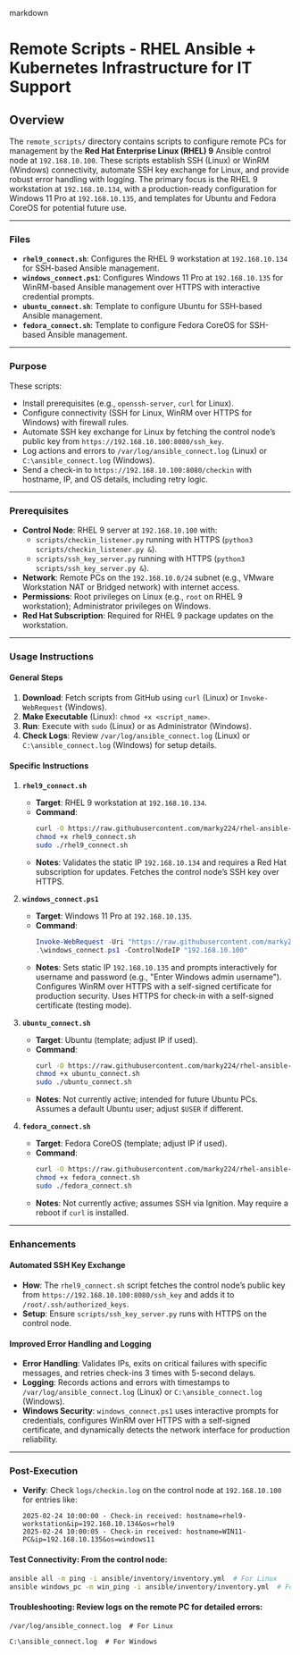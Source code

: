 markdown

# Remote Scripts - RHEL Ansible + Kubernetes Infrastructure for IT Support

## Overview
The `remote_scripts/` directory contains scripts to configure remote PCs for management by the **Red Hat Enterprise Linux (RHEL) 9** Ansible control node at `192.168.10.100`. These scripts establish SSH (Linux) or WinRM (Windows) connectivity, automate SSH key exchange for Linux, and provide robust error handling with logging. The primary focus is the RHEL 9 workstation at `192.168.10.134`, with a production-ready configuration for Windows 11 Pro at `192.168.10.135`, and templates for Ubuntu and Fedora CoreOS for potential future use.

---

### Files

- **`rhel9_connect.sh`**: Configures the RHEL 9 workstation at `192.168.10.134` for SSH-based Ansible management.
- **`windows_connect.ps1`**: Configures Windows 11 Pro at `192.168.10.135` for WinRM-based Ansible management over HTTPS with interactive credential prompts.
- **`ubuntu_connect.sh`**: Template to configure Ubuntu for SSH-based Ansible management.
- **`fedora_connect.sh`**: Template to configure Fedora CoreOS for SSH-based Ansible management.

---

### Purpose
These scripts:
- Install prerequisites (e.g., `openssh-server`, `curl` for Linux).
- Configure connectivity (SSH for Linux, WinRM over HTTPS for Windows) with firewall rules.
- Automate SSH key exchange for Linux by fetching the control node’s public key from `https://192.168.10.100:8080/ssh_key`.
- Log actions and errors to `/var/log/ansible_connect.log` (Linux) or `C:\ansible_connect.log` (Windows).
- Send a check-in to `https://192.168.10.100:8080/checkin` with hostname, IP, and OS details, including retry logic.

---

### Prerequisites
- **Control Node**: RHEL 9 server at `192.168.10.100` with:
  - `scripts/checkin_listener.py` running with HTTPS (`python3 scripts/checkin_listener.py &`).
  - `scripts/ssh_key_server.py` running with HTTPS (`python3 scripts/ssh_key_server.py &`).
- **Network**: Remote PCs on the `192.168.10.0/24` subnet (e.g., VMware Workstation NAT or Bridged network) with internet access.
- **Permissions**: Root privileges on Linux (e.g., `root` on RHEL 9 workstation); Administrator privileges on Windows.
- **Red Hat Subscription**: Required for RHEL 9 package updates on the workstation.

---

### Usage Instructions

#### General Steps
1. **Download**: Fetch scripts from GitHub using `curl` (Linux) or `Invoke-WebRequest` (Windows).
2. **Make Executable** (Linux): `chmod +x <script_name>`.
3. **Run**: Execute with `sudo` (Linux) or as Administrator (Windows).
4. **Check Logs**: Review `/var/log/ansible_connect.log` (Linux) or `C:\ansible_connect.log` (Windows) for setup details.

#### Specific Instructions

1. **`rhel9_connect.sh`**
   - **Target**: RHEL 9 workstation at `192.168.10.134`.
   - **Command**:
     ```bash
     curl -O https://raw.githubusercontent.com/marky224/rhel-ansible-k8s-it-support/main/remote_scripts/rhel9_connect.sh
     chmod +x rhel9_connect.sh
     sudo ./rhel9_connect.sh
     ```
   - **Notes**: Validates the static IP `192.168.10.134` and requires a Red Hat subscription for updates. Fetches the control node’s SSH key over HTTPS.

2. **`windows_connect.ps1`**
   - **Target**: Windows 11 Pro at `192.168.10.135`.
   - **Command**:
     ```powershell
     Invoke-WebRequest -Uri "https://raw.githubusercontent.com/marky224/rhel-ansible-k8s-it-support/main/remote_scripts/windows_connect.ps1" -OutFile "windows_connect.ps1"
     .\windows_connect.ps1 -ControlNodeIP "192.168.10.100"
     ```
   - **Notes**: Sets static IP `192.168.10.135` and prompts interactively for username and password (e.g., "Enter Windows admin username"). Configures WinRM over HTTPS with a self-signed certificate for production security. Uses HTTPS for check-in with a self-signed certificate (testing mode).

3. **`ubuntu_connect.sh`**
   - **Target**: Ubuntu (template; adjust IP if used).
   - **Command**:
     ```bash
     curl -O https://raw.githubusercontent.com/marky224/rhel-ansible-k8s-it-support/main/remote_scripts/ubuntu_connect.sh
     chmod +x ubuntu_connect.sh
     sudo ./ubuntu_connect.sh
     ```
   - **Notes**: Not currently active; intended for future Ubuntu PCs. Assumes a default Ubuntu user; adjust `$USER` if different.

4. **`fedora_connect.sh`**
   - **Target**: Fedora CoreOS (template; adjust IP if used).
   - **Command**:
     ```bash
     curl -O https://raw.githubusercontent.com/marky224/rhel-ansible-k8s-it-support/main/remote_scripts/fedora_connect.sh
     chmod +x fedora_connect.sh
     sudo ./fedora_connect.sh
     ```
   - **Notes**: Not currently active; assumes SSH via Ignition. May require a reboot if `curl` is installed.

---

### Enhancements

#### Automated SSH Key Exchange
- **How**: The `rhel9_connect.sh` script fetches the control node’s public key from `https://192.168.10.100:8080/ssh_key` and adds it to `/root/.ssh/authorized_keys`.
- **Setup**: Ensure `scripts/ssh_key_server.py` runs with HTTPS on the control node.

#### Improved Error Handling and Logging
- **Error Handling**: Validates IPs, exits on critical failures with specific messages, and retries check-ins 3 times with 5-second delays.
- **Logging**: Records actions and errors with timestamps to `/var/log/ansible_connect.log` (Linux) or `C:\ansible_connect.log` (Windows).
- **Windows Security**: `windows_connect.ps1` uses interactive prompts for credentials, configures WinRM over HTTPS with a self-signed certificate, and dynamically detects the network interface for production reliability.

---

### Post-Execution

- **Verify**: Check `logs/checkin.log` on the control node at `192.168.10.100` for entries like:
  ```plaintext
  2025-02-24 10:00:00 - Check-in received: hostname=rhel9-workstation&ip=192.168.10.134&os=rhel9
  2025-02-24 10:00:05 - Check-in received: hostname=WIN11-PC&ip=192.168.10.135&os=windows11
  ```
#### Test Connectivity: From the control node:
  ```bash
  ansible all -m ping -i ansible/inventory/inventory.yml  # For Linux
  ansible windows_pc -m win_ping -i ansible/inventory/inventory.yml  # For Windows
  ```
#### Troubleshooting: Review logs on the remote PC for detailed errors:
  ```Linux:
  /var/log/ansible_connect.log  # For Linux
  ```

  ```Windows:
  C:\ansible_connect.log  # For Windows
  ```
